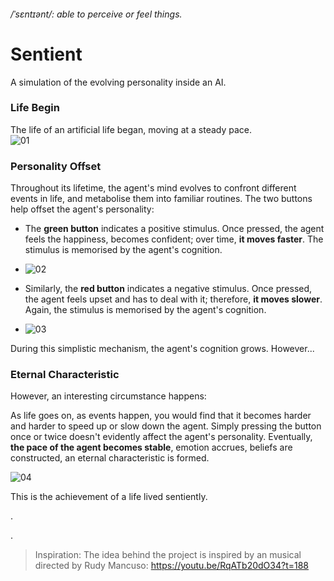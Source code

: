 
###### /ˈsɛntɪənt/: able to perceive or feel things.  
# Sentient  

A simulation of the evolving personality inside an AI.   


### Life Begin
The life of an artificial life began, moving at a steady pace.  
![01](https://github.com/msc-creative-computing/p-comp-week-1-labs-jasper-zheng/blob/main/src/01-min.gif?raw=true)  

### Personality Offset
Throughout its lifetime, the agent's mind evolves to confront different events in life, and metabolise them into familiar routines. The two buttons help offset the agent's personality:
 * The **green button** indicates a positive stimulus. Once pressed, the agent feels the happiness, becomes confident; over time, **it moves faster**. The stimulus is memorised by the agent's cognition.  

 * ![02](https://github.com/msc-creative-computing/p-comp-week-1-labs-jasper-zheng/blob/main/src/02-min.gif?raw=true)  

 * Similarly, the **red button** indicates a negative stimulus. Once pressed, the agent feels upset and has to deal with it; therefore, **it moves slower**. Again, the stimulus is memorised by the agent's cognition.  
 * ![03](https://github.com/msc-creative-computing/p-comp-week-1-labs-jasper-zheng/blob/main/src/03-min.gif?raw=true)  

During this simplistic mechanism, the agent's cognition grows. However...

### Eternal Characteristic  

However, an interesting circumstance happens:   

As life goes on, as events happen, you would find that it becomes harder and harder to speed up or slow down the agent. Simply pressing the button once or twice doesn't evidently affect the agent's personality. Eventually, **the pace of the agent becomes stable**, emotion accrues, beliefs are constructed, an eternal characteristic is formed.  

![04](https://github.com/msc-creative-computing/p-comp-week-1-labs-jasper-zheng/blob/main/src/04-min.gif?raw=true)    

This is the achievement of a life lived sentiently.

.  

.  
> Inspiration: The idea behind the project is inspired by an musical directed by Rudy Mancuso: https://youtu.be/RqATb20dO34?t=188  
